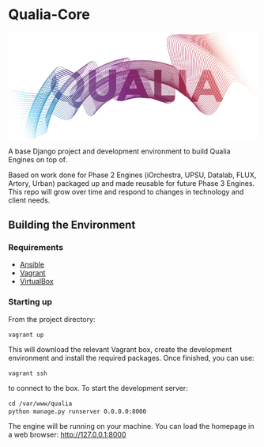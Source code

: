 # Qualia-Core
![](https://github.com/i-DAT-Qualia/Qualia-Core/blob/master/qualia/front/static/icons/qualia_logo.png?raw=true)

A base Django project and development environment to build Qualia Engines on top of.

Based on work done for Phase 2 Engines (iOrchestra, UPSU, Datalab, FLUX, Artory, Urban) packaged up and made reusable for future Phase 3 Engines. This repo will grow over time and respond to changes in technology and client needs.

## Building the Environment

### Requirements

* [Ansible](https://github.com/ansible/ansible)
* [Vagrant](https://www.vagrantup.com)
* [VirtualBox](https://www.virtualbox.org)

### Starting up

From the project directory:
```shell
vagrant up
```
This will download the relevant Vagrant box, create the development environment and install the required packages. Once finished, you can use:
```shell
vagrant ssh
```
to connect to the box. To start the development server:
```shell
cd /var/www/qualia
python manage.py runserver 0.0.0.0:8000
```
The engine will be running on your machine. You can load the homepage in a web browser: http://127.0.0.1:8000
